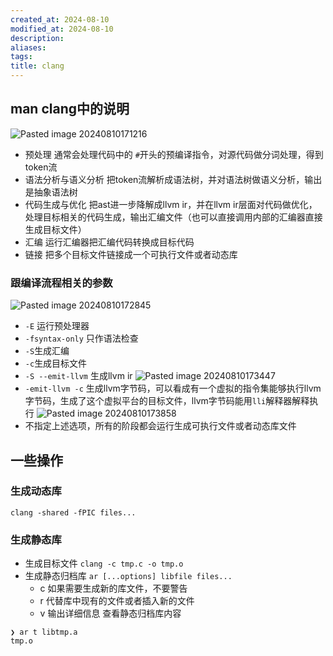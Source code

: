 ```yaml
---
created_at: 2024-08-10
modified_at: 2024-08-10
description: 
aliases: 
tags: 
title: clang
---
```

## man clang中的说明

![Pasted image 20240810171216](https://r2.pipago360.site/pupahub/2024/09/66d9e0faf0f26a6f44b850ed26bf5764.png)
- 预处理 通常会处理代码中的 `#`开头的预编译指令，对源代码做分词处理，得到token流
- 语法分析与语义分析 把token流解析成语法树，并对语法树做语义分析，输出是抽象语法树
- 代码生成与优化 把ast进一步降解成llvm ir，并在llvm ir层面对代码做优化，处理目标相关的代码生成，输出汇编文件（也可以直接调用内部的汇编器直接生成目标文件）
- 汇编 运行汇编器把汇编代码转换成目标代码
- 链接 把多个目标文件链接成一个可执行文件或者动态库
### 跟编译流程相关的参数
![Pasted image 20240810172845](https://r2.pipago360.site/pupahub/2024/09/127a0f57670bb6f42e096acba1a34c03.png)
- `-E` 运行预处理器
- `-fsyntax-only` 只作语法检查
- `-S`生成汇编
- `-c`生成目标文件
- `-S --emit-llvm` 生成llvm ir 
	![Pasted image 20240810173447](https://r2.pipago360.site/pupahub/2024/09/595da188a27fd4ee4c42b1101d9835ce.png)
- `-emit-llvm -c` 生成llvm字节码，可以看成有一个虚拟的指令集能够执行llvm字节码，生成了这个虚拟平台的目标文件，llvm字节码能用`lli`解释器解释执行
![Pasted image 20240810173858](https://r2.pipago360.site/pupahub/2024/09/84871e710ffbdb351f69cdd54ed111de.png)
- 不指定上述选项，所有的阶段都会运行生成可执行文件或者动态库文件
## 一些操作
### 生成动态库
`clang -shared -fPIC files...`
### 生成静态库
- 生成目标文件
`clang -c tmp.c -o tmp.o`
- 生成静态归档库
`ar [...options] libfile files...`
	- c 如果需要生成新的库文件，不要警告
	- r 代替库中现有的文件或者插入新的文件
	- v 输出详细信息
查看静态归档库内容
```
❯ ar t libtmp.a
tmp.o
```
